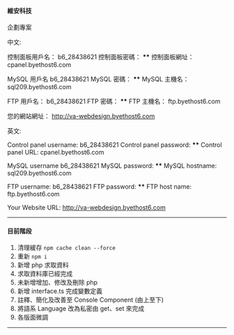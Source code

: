 #### 維安科技

企劃專案

中文:

控制面板用戶名： b6_28438621
控制面板密碼： ****\*\*****
控制面板網址： cpanel.byethost6.com

MySQL 用戶名 b6_28438621
MySQL 密碼： ****\*\*****
MySQL 主機名： sql209.byethost6.com

FTP 用戶名： b6_28438621
FTP 密碼： ****\*\*****
FTP 主機名： ftp.byethost6.com

您的網站網址： http://va-webdesign.byethost6.com

英文:

Control panel username: b6_28438621
Control panel password: ****\*\*****
Control panel URL: cpanel.byethost6.com

MySQL username b6_28438621
MySQL password: ****\*\*****
MySQL hostname: sql209.byethost6.com

FTP username: b6_28438621
FTP password: ****\*\*****
FTP host name: ftp.byethost6.com

Your Website URL: http://va-webdesign.byethost6.com

---

#### 目前階段

1. 清理緩存 `npm cache clean --force`
2. 重新 `npm i`
3. 新增 php 求取資料
4. 求取資料庫已經完成
5. 未新增增加、修改及刪除 php
6. 新增 interface.ts 完成變數定義
7. 註釋、簡化及改善至 Console Component (由上至下)
8. 將語系 Language 改為私密由 get、set 來完成
9. 各版面微調

---

